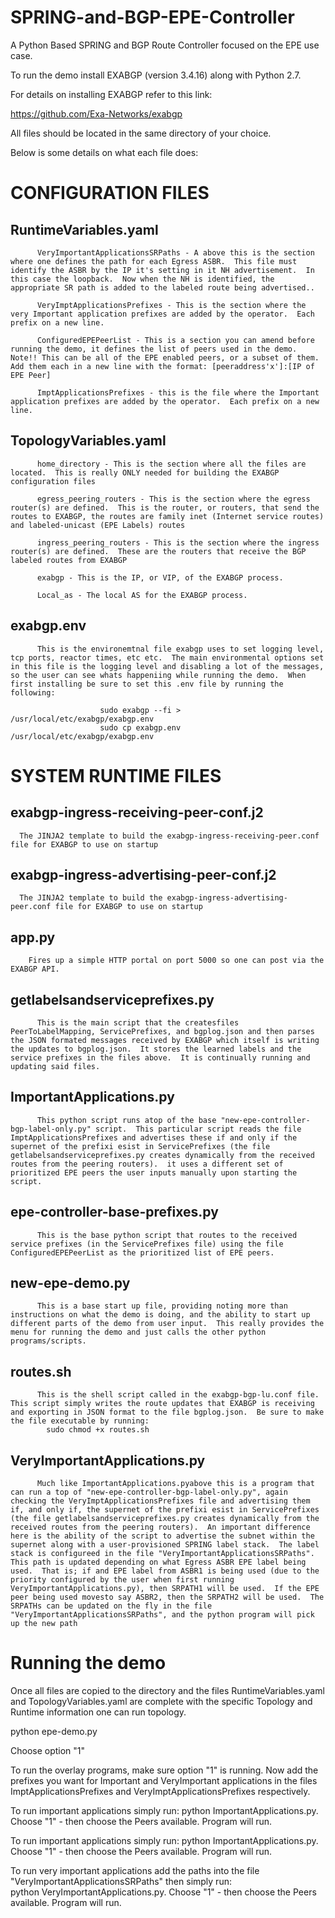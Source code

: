 # SPRING-and-BGP-EPE-Controller

A Python Based SPRING and BGP Route Controller focused on the EPE use case.

To run the demo install EXABGP (version 3.4.16) along with Python 2.7.

For details on installing EXABGP refer to this link:

https://github.com/Exa-Networks/exabgp

All files should be located in the same directory of your choice.

Below is some details on what each file does:


CONFIGURATION FILES
===================

RuntimeVariables.yaml
---------------------
          VeryImportantApplicationsSRPaths - A above this is the section where one defines the path for each Egress ASBR.  This file must identify the ASBR by the IP it's setting in it NH advertisement.  In this case the loopback.  Now when the NH is identified, the appropriate SR path is added to the labeled route being advertised..

          VeryImptApplicationsPrefixes - This is the section where the very Important application prefixes are added by the operator.  Each prefix on a new line.

          ConfiguredEPEPeerList - This is a section you can amend before running the demo, it defines the list of peers used in the demo.  Note!! This can be all of the EPE enabled peers, or a subset of them.  Add them each in a new line with the format: [peeraddress'x']:[IP of EPE Peer]

          ImptApplicationsPrefixes - this is the file where the Important application prefixes are added by the operator.  Each prefix on a new line.



TopologyVariables.yaml
---------------------
          home_directory - This is the section where all the files are located.  This is really ONLY needed for building the EXABGP configuration files

          egress_peering_routers - This is the section where the egress router(s) are defined.  This is the router, or routers, that send the routes to EXABGP, the routes are family inet (Internet service routes) and labeled-unicast (EPE Labels) routes

          ingress_peering_routers - This is the section where the ingress router(s) are defined.  These are the routers that receive the BGP labeled routes from EXABGP

          exabgp - This is the IP, or VIP, of the EXABGP process.

          Local_as - The local AS for the EXABGP process.


exabgp.env
----------
          This is the environemtnal file exabgp uses to set logging level, tcp ports, reactor times, etc etc.  The main environmental options set in this file is the logging level and disabling a lot of the messages, so the user can see whats happeniing while running the demo.  When first installing be sure to set this .env file by running the following:

                        sudo exabgp --fi > /usr/local/etc/exabgp/exabgp.env
                        sudo cp exabgp.env /usr/local/etc/exabgp/exabgp.env


SYSTEM RUNTIME FILES
====================


exabgp-ingress-receiving-peer-conf.j2
-------------------------------------

      The JINJA2 template to build the exabgp-ingress-receiving-peer.conf file for EXABGP to use on startup


exabgp-ingress-advertising-peer-conf.j2
-------------------------------------

      The JINJA2 template to build the exabgp-ingress-advertising-peer.conf file for EXABGP to use on startup

app.py
------
        Fires up a simple HTTP portal on port 5000 so one can post via the EXABGP API.


getlabelsandserviceprefixes.py
------------------------------
          This is the main script that the createsfiles PeerToLabelMapping, ServicePrefixes, and bgplog.json and then parses the JSON formated messages received by EXABGP which itself is writing the updates to bgplog.json.  It stores the learned labels and the service prefixes in the files above.  It is continually running and updating said files.

ImportantApplications.py
------------------------
          This python script runs atop of the base "new-epe-controller-bgp-label-only.py" script.  This particular script reads the file ImptApplicationsPrefixes and advertises these if and only if the supernet of the prefixi esist in ServicePrefixes (the file getlabelsandserviceprefixes.py creates dynamically from the received routes from the peering routers).  it uses a different set of prioritized EPE peers the user inputs manually upon starting the script.



epe-controller-base-prefixes.py
-------------------------------
          This is the base python script that routes to the received service prefixes (in the ServicePrefixes file) using the file ConfiguredEPEPeerList as the prioritized list of EPE peers.

new-epe-demo.py
---------------
          This is a base start up file, providing noting more than instructions on what the demo is doing, and the ability to start up different parts of the demo from user input.  This really provides the menu for running the demo and just calls the other python programs/scripts.


routes.sh
---------
          This is the shell script called in the exabgp-bgp-lu.conf file.  This script simply writes the route updates that EXABGP is receiving and exporting in JSON format to the file bgplog.json.  Be sure to make the file executable by running:
            sudo chmod +x routes.sh

VeryImportantApplications.py
----------------------------
          Much like ImportantApplications.pyabove this is a program that can run a top of "new-epe-controller-bgp-label-only.py", again checking the VeryImptApplicationsPrefixes file and advertising them if, and only if, the supernet of the prefixi esist in ServicePrefixes (the file getlabelsandserviceprefixes.py creates dynamically from the received routes from the peering routers).  An important difference here is the ability of the script to advertise the subnet within the supernet along with a user-provisioned SPRING label stack.  The label stack is configureed in the file "VeryImportantApplicationsSRPaths".  This path is updated depending on what Egress ASBR EPE label being used.  That is; if and EPE label from ASBR1 is being used (due to the priority configured by the user when first running VeryImportantApplications.py), then SRPATH1 will be used.  If the EPE peer being used movesto say ASBR2, then the SRPATH2 will be used.  The SRPATHs can be updated on the fly in the file "VeryImportantApplicationsSRPaths", and the python program will pick up the new path




Running the demo
================

Once all files are copied to the directory and the files RuntimeVariables.yaml and TopologyVariables.yaml are complete with the specific Topology and Runtime information one can run topology.

python epe-demo.py

Choose option "1"

To run the overlay  programs, make sure option "1" is running.  Now add the prefixes you want for Important and VeryImportant applications in the files ImptApplicationsPrefixes and VeryImptApplicationsPrefixes respectively.

To run important applications simply run:  python ImportantApplications.py.  Choose "1" - then choose the Peers available.  Program will run.


To run important applications simply run:  python ImportantApplications.py.  Choose "1" - then choose the Peers available.  Program will run.

To run very important applications add the paths into the file "VeryImportantApplicationsSRPaths" then simply run:  
  python VeryImportantApplications.py.  Choose "1" - then choose the Peers available.  Program will run.
